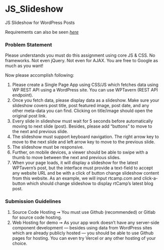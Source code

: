 # JS_Slideshow
JS Slideshow for WordPress Posts

Requirements can also be seen *[here](https://rtcamp.com/assignments/front-end-engineer/)*

### Problem Statement

Please understands you must do this assignment using core JS & CSS. No frameworks. Not even jQuery. Not even for AJAX. You are free to Google as much as you want!

Now please accomplish following:

1. Please create a Single Page App using CSS/JS which fetches data using WP REST API using a WordPress site. You can use WPTavern (REST API endpoint).
2. Once you fetch data, please display data as a slideshow. Make sure your slideshow covers post title, post featured image, post date, and any other meta-data you can find. Clicking on title/image should open the original post link.
3. Every slide in slideshow must wait for 5 seconds before automatically moving to next slide (post). Besides, please add “buttons” to move to the next and previous slide.
4. The slideshow must support keyboard navigation. The right arrow key to move to the next slide and left arrow key to move to the previous slide.
5. The slideshow must be responsive.
6. Further, on mobile devices, a viewer should be able to swipe with a thumb to move between the next and previous slides.
7. When your page loads, it will display a slideshow for the latest WPTavern’s post, but the interface must provide a text-field to accept any website URL and be with a click of button change slideshow content from this website. As an example, we will input rtcamp.com and click-a-button which should change slideshow to display rtCamp’s latest blog post.

### Submission Guidelines

1. Source Code Hosting ➞ You must use Github (recommended) or Gitlab for source code hosting.
2. Web Hosting for demo ➞ As your app work doesn’t have any server-side component development — besides using data from WordPress sites which are already publicly hosted — you should be able to use Github pages for hosting. You can even try Vercel or any other hosting of your choice.
